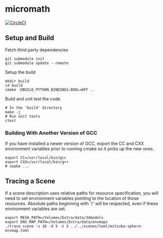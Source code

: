 # micromath

[![CircleCI](https://circleci.com/gh/dacunni/micromath.svg?style=svg&circle-token=cf3a0be8b051eb44c03081cc0737947324858e92)](https://circleci.com/gh/dacunni/micromath)

## Setup and Build
Fetch third party dependencies
```
git submodule init
git submodule update --remote
```

Setup the build
```
mkdir build
cd build
cmake -DBUILD_PYTHON_BINDINGS:BOOL=OFF ..
```

Build and unit test the code
```
# In the 'build' directory
make -j
# Run unit tests
ctest
```
### Building With Another Version of GCC

If you have installed a newer version of GCC, export the CC and CXX
environment variables prior to running cmake so it picks up the new ones.
```
export CC=/usr/local/bin/gcc
export CXX=/usr/local/bin/g++
# cmake ...
```

## Tracing a Scene

If a scene description uses relative paths for resource specification,
you will need to set environment variables pointing to the location
of those resources. Absolute paths beginning with '/' will be respected,
even if these environment variables are set.

```
export MESH_PATH=/Volumes/Extra/data/3dmodels
export ENV_MAP_PATH=/Volumes/Extra/data/envmaps
./trace_scene -s 10 -d 5 -t 3 ../../scenes/toml/mitsuba-sphere-envmap.toml
```

